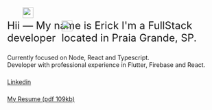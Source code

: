 
  <span style="positions: relative;font-size: 1.5rem">
    Hii
    <img style="position: absolute; top: 17px; margin-top: 5px;" height="25" src="https://emojipedia-us.s3.amazonaws.com/source/microsoft-teams/337/waving-hand_1f44b.png"  />
      — My name is Erick I'm a FullStack developer&nbsp
    <img style="position: absolute; top: 53px" height="25" src="https://emojipedia-us.s3.amazonaws.com/source/microsoft-teams/337/man-technologist_1f468-200d-1f4bb.png"  />
     located in Praia Grande, SP.
  </span>


  ###

  <p>Currently focused on Node, React and Typescript.<br>Developer with professional experience in Flutter, Firebase and React.</p>

  ###
  [Linkedin](https://www.linkedin.com/in/erickcintra)
  ###
  [My Resume (pdf 109kb)](https://duckduckgo.com)
